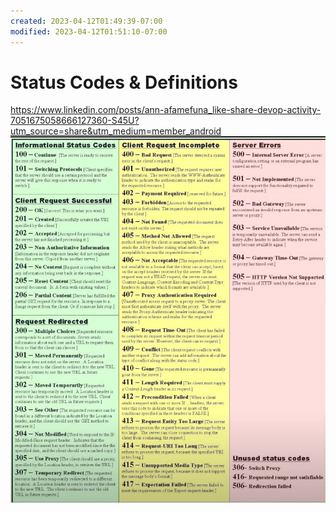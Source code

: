 ```yaml
---
created: 2023-04-12T01:49:39-07:00
modified: 2023-04-12T01:51:10-07:00
---
```


# Status Codes & Definitions

https://www.linkedin.com/posts/ann-afamefuna_like-share-devop-activity-7051675058666127360-S45U?utm_source=share&utm_medium=member_android 
![Image](./9a067865732f9c3e37d8b609fe344cf7.jpg)
